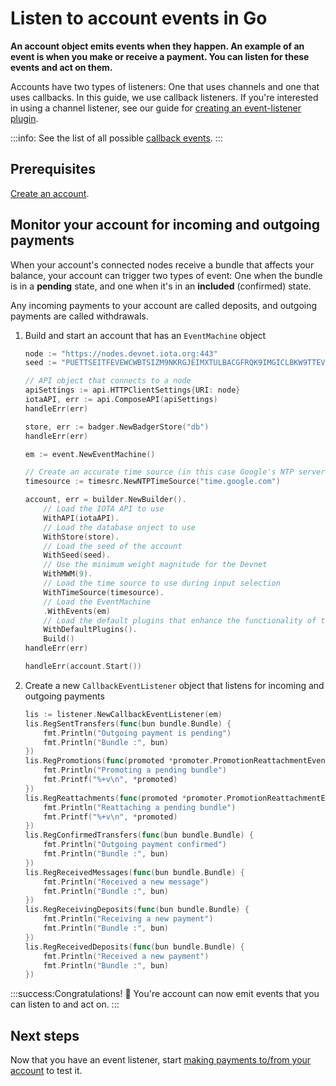 # Listen to account events in Go

**An account object emits events when they happen. An example of an event is when you make or receive a payment. You can listen for these events and act on them.**

Accounts have two types of listeners: One that uses channels and one that uses callbacks. In this guide, we use callback listeners. If you're interested in using a channel listener, see our guide for [creating an event-listener plugin](../how-to-guides/create-plugin.md).

:::info:
See the list of all possible [callback events](https://github.com/iotaledger/iota.go/blob/master/account/event/listener/callback_listener.go).
:::

## Prerequisites

[Create an account](../how-to-guides/create-account.md).

## Monitor your account for incoming and outgoing payments

When your account's connected nodes receive a bundle that affects your balance, your account can trigger two types of event: One when the bundle is in a **pending** state, and one when it's in an **included** (confirmed) state.

Any incoming payments to your account are called deposits, and outgoing payments are called withdrawals.


1. Build and start an account that has an `EventMachine` object

    ```go
    node := "https://nodes.devnet.iota.org:443"
    seed := "PUETTSEITFEVEWCWBTSIZM9NKRGJEIMXTULBACGFRQK9IMGICLBKW9TTEVSDQMGWKBXPVCBMMCXWMNPDX"

    // API object that connects to a node
    apiSettings := api.HTTPClientSettings{URI: node}
    iotaAPI, err := api.ComposeAPI(apiSettings)
    handleErr(err)

    store, err := badger.NewBadgerStore("db")
    handleErr(err)

    em := event.NewEventMachine()

    // Create an accurate time source (in this case Google's NTP server).
    timesource := timesrc.NewNTPTimeSource("time.google.com")

    account, err = builder.NewBuilder().
        // Load the IOTA API to use
        WithAPI(iotaAPI).
        // Load the database onject to use
        WithStore(store).
        // Load the seed of the account
        WithSeed(seed).
        // Use the minimum weight magnitude for the Devnet
        WithMWM(9).
        // Load the time source to use during input selection
        WithTimeSource(timesource).
        // Load the EventMachine
        .WithEvents(em)
        // Load the default plugins that enhance the functionality of the account
        WithDefaultPlugins().
        Build()
    handleErr(err)

    handleErr(account.Start())
    ```

2. Create a new `CallbackEventListener` object that listens for incoming and outgoing payments

    ```go
    lis := listener.NewCallbackEventListener(em)
    lis.RegSentTransfers(func(bun bundle.Bundle) {
		fmt.Println("Outgoing payment is pending")
		fmt.Println("Bundle :", bun)
	})
    lis.RegPromotions(func(promoted *promoter.PromotionReattachmentEvent) {
		fmt.Println("Promoting a pending bundle")
		fmt.Printf("%+v\n", *promoted)
	})
	lis.RegReattachments(func(promoted *promoter.PromotionReattachmentEvent) {
		fmt.Println("Reattaching a pending bundle")
		fmt.Printf("%+v\n", *promoted)
	})
    lis.RegConfirmedTransfers(func(bun bundle.Bundle) {
        fmt.Println("Outgoing payment confirmed")
        fmt.Println("Bundle :", bun)
    })
    lis.RegReceivedMessages(func(bun bundle.Bundle) {
        fmt.Println("Received a new message")
        fmt.Println("Bundle :", bun)
    })
    lis.RegReceivingDeposits(func(bun bundle.Bundle) {
        fmt.Println("Receiving a new payment")
        fmt.Println("Bundle :", bun)
    })
    lis.RegReceivedDeposits(func(bun bundle.Bundle) {
        fmt.Println("Received a new payment")
        fmt.Println("Bundle :", bun)
    })
    ```

:::success:Congratulations! :tada:
You're account can now emit events that you can listen to and act on.
:::

## Next steps

Now that you have an event listener, start [making payments to/from your account](../how-to-guides/create-and-manage-cda.md) to test it.
